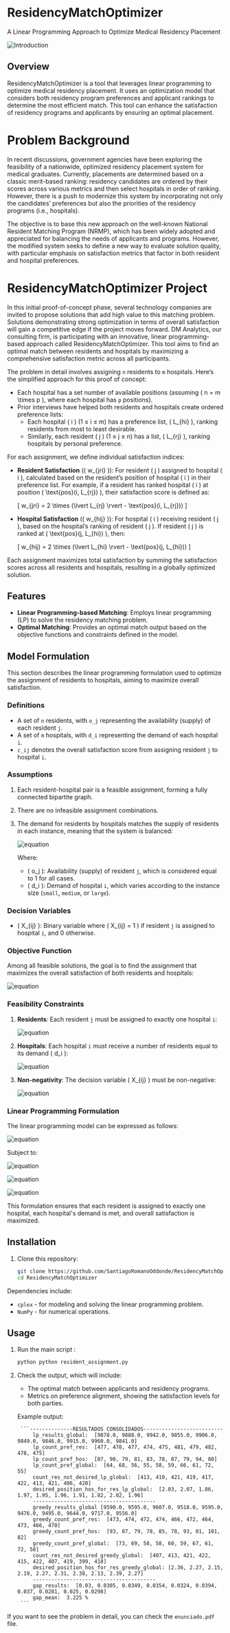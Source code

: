 # ResidencyMatchOptimizer

A Linear Programming Approach to Optimize Medical Residency Placement

![Introduction](images/intro.png)

## Overview

ResidencyMatchOptimizer is a tool that leverages linear programming to optimize medical residency placement. It uses an optimization model that considers both residency program preferences and applicant rankings to determine the most efficient match. This tool can enhance the satisfaction of residency programs and applicants by ensuring an optimal placement.

# Problem Background

In recent discussions, government agencies have been exploring the feasibility of a nationwide, optimized residency placement system for medical graduates. Currently, placements are determined based on a classic merit-based ranking: residency candidates are ordered by their scores across various metrics and then select hospitals in order of ranking. However, there is a push to modernize this system by incorporating not only the candidates’ preferences but also the priorities of the residency programs (i.e., hospitals).

The objective is to base this new approach on the well-known National Resident Matching Program (NRMP), which has been widely adopted and appreciated for balancing the needs of applicants and programs. However, the modified system seeks to define a new way to evaluate solution quality, with particular emphasis on satisfaction metrics that factor in both resident and hospital preferences.

# ResidencyMatchOptimizer Project

In this initial proof-of-concept phase, several technology companies are invited to propose solutions that add high value to this matching problem. Solutions demonstrating strong optimization in terms of overall satisfaction will gain a competitive edge if the project moves forward. DM Analytics, our consulting firm, is participating with an innovative, linear programming-based approach called ResidencyMatchOptimizer. This tool aims to find an optimal match between residents and hospitals by maximizing a comprehensive satisfaction metric across all participants.

The problem in detail involves assigning `n` residents to `m` hospitals. Here’s the simplified approach for this proof of concept:

- Each hospital has a set number of available positions (assuming \( n = m \times p \), where each hospital has `p` positions).
- Prior interviews have helped both residents and hospitals create ordered preference lists:
  - Each hospital \( i \) (1 ≤ i ≤ m) has a preference list, \( L_{hi} \), ranking residents from most to least desirable.
  - Similarly, each resident \( j \) (1 ≤ j ≤ n) has a list, \( L_{rj} \), ranking hospitals by personal preference.

For each assignment, we define individual satisfaction indices:

- **Resident Satisfaction** (\( w_{jri} \)): For resident \( j \) assigned to hospital \( i \), calculated based on the resident’s position of hospital \( i \) in their preference list. For example, if a resident has ranked hospital \( i \) at position \( \text{pos}(i, L_{rj}) \), their satisfaction score is defined as:
  
  \[
  w_{jri} = 2 \times (\lvert L_{rj} \rvert - \text{pos}(i, L_{rj}))
  \]

- **Hospital Satisfaction** (\( w_{hij} \)): For hospital \( i \) receiving resident \( j \), based on the hospital’s ranking of resident \( j \). If resident \( j \) is ranked at \( \text{pos}(j, L_{hi}) \), then:
  
  \[
  w_{hij} = 2 \times (\lvert L_{hi} \rvert - \text{pos}(j, L_{hi}))
  \]

Each assignment maximizes total satisfaction by summing the satisfaction scores across all residents and hospitals, resulting in a globally optimized solution.

## Features

- **Linear Programming-based Matching**: Employs linear programming (LP) to solve the residency matching problem.
- **Optimal Matching**: Provides an optimal match output based on the objective functions and constraints defined in the model.


## Model Formulation

This section describes the linear programming formulation used to optimize the assignment of residents to hospitals, aiming to maximize overall satisfaction.

### Definitions

- A set of `n` residents, with `o_j` representing the availability (supply) of each resident `j`.
- A set of `m` hospitals, with `d_i` representing the demand of each hospital `i`.
- `c_ij` denotes the overall satisfaction score from assigning resident `j` to hospital `i`.

### Assumptions

1. Each resident-hospital pair is a feasible assignment, forming a fully connected bipartite graph.
2. There are no infeasible assignment combinations.
3. The demand for residents by hospitals matches the supply of residents in each instance, meaning that the system is balanced:
   
   ![equation](https://latex.codecogs.com/png.image?\color{white}\sum_{j=1}^{n}%20o_j%20=%20\sum_{i=1}^{m}%20d_i)

   Where:
   - \( o_j \): Availability (supply) of resident `j`, which is considered equal to 1 for all cases.
   - \( d_i \): Demand of hospital `i`, which varies according to the instance size (`small`, `medium`, or `large`).

### Decision Variables

- \( X_{ij} \): Binary variable where \( X_{ij} = 1 \) if resident `j` is assigned to hospital `i`, and 0 otherwise.

### Objective Function

Among all feasible solutions, the goal is to find the assignment that maximizes the overall satisfaction of both residents and hospitals:

![equation](https://latex.codecogs.com/png.image?\color{white}\max%20\sum_{j=1}^{n}%20\sum_{i=1}^{m}%20c_{ij}%20\cdot%20X_{ij})

### Feasibility Constraints

1. **Residents**: Each resident `j` must be assigned to exactly one hospital `i`:

   ![equation](https://latex.codecogs.com/png.image?\color{white}\sum_{i=1}^{m}%20X_{ij}%20=%20o_j,%20\quad%20\forall%20j%20=%201,%20\dots,%20n)

2. **Hospitals**: Each hospital `i` must receive a number of residents equal to its demand \( d_i \):

   ![equation](https://latex.codecogs.com/png.image?\color{white}\sum_{j=1}^{n}%20X_{ij}%20=%20d_i,%20\quad%20\forall%20i%20=%201,%20\dots,%20m)

3. **Non-negativity**: The decision variable \( X_{ij} \) must be non-negative:

   ![equation](https://latex.codecogs.com/png.image?\color{white}X_{ij}%20\geq%200,%20\quad%20\forall%20j%20=%201,%20\dots,%20n,%20\quad%20\forall%20i%20=%201,%20\dots,%20m)

### Linear Programming Formulation

The linear programming model can be expressed as follows:

![equation](https://latex.codecogs.com/png.image?\color{white}\max%20\sum_{j=1}^{n}%20\sum_{i=1}^{m}%20c_{ij}%20\cdot%20X_{ij})

Subject to:

![equation](https://latex.codecogs.com/png.image?\color{white}\sum_{i=1}^{m}%20X_{ij}%20=%20o_j,%20\quad%20\forall%20j%20=%201,%20\dots,%20n)

![equation](https://latex.codecogs.com/png.image?\color{white}\sum_{j=1}^{n}%20X_{ij}%20=%20d_i,%20\quad%20\forall%20i%20=%201,%20\dots,%20m)

![equation](https://latex.codecogs.com/png.image?\color{white}X_{ij}%20\geq%200,%20\quad%20\forall%20j%20=%201,%20\dots,%20n,%20\quad%20\forall%20i%20=%201,%20\dots,%20m)

This formulation ensures that each resident is assigned to exactly one hospital, each hospital's demand is met, and overall satisfaction is maximized.

## Installation

1. Clone this repository:

    ```bash
    git clone https://github.com/SantiagoRomanoOddonde/ResidencyMatchOptimizer.git
    cd ResidencyMatchOptimizer
    ```

Dependencies include:
- `cplex` - for modeling and solving the linear programming problem.
- `NumPy` - for numerical operations.

## Usage

1. Run the main script :

    ```bash
    python python resident_assignment.py
    ```

2. Check the output, which will include:
    - The optimal match between applicants and residency programs.
    - Metrics on preference alignment, showing the satisfaction levels for both parties.

    Example output:

        ```--------------RESULTADOS CONSOLIDADOS--------------------------
            lp_results_global:  [9878.0, 9888.0, 9942.0, 9855.0, 9906.0, 9849.0, 9846.0, 9915.0, 9960.0, 9841.0]
            lp_count_pref_res:  [477, 478, 477, 474, 475, 481, 479, 482, 478, 475]
            lp_count_pref_hos:  [87, 90, 79, 81, 83, 78, 87, 79, 94, 80]
            lp_count_pref_global:  [64, 68, 56, 55, 58, 59, 66, 61, 72, 55]
            count_res_not_desired_lp_global:  [413, 410, 421, 419, 417, 422, 413, 421, 406, 420]
            desired_position_hos_for_res_lp_global:  [2.03, 2.07, 1.86, 1.97, 1.95, 1.96, 1.91, 1.82, 2.02, 1.96]
            ----------------------------------------
            greedy_results_global [9590.0, 9595.0, 9607.0, 9518.0, 9595.0, 9476.0, 9495.0, 9644.0, 9717.0, 9556.0]
            greedy_count_pref_res:  [473, 474, 472, 474, 466, 472, 464, 473, 466, 470]
            greedy_count_pref_hos:  [93, 87, 79, 78, 85, 78, 93, 81, 101, 82]
            greedy_count_pref_global:  [73, 69, 58, 58, 60, 59, 67, 61, 72, 58]
            count_res_not_desired_greedy_global:  [407, 413, 421, 422, 415, 422, 407, 419, 399, 418]
            desired_position_hos_for_res_greedy_global: [2.36, 2.27, 2.15, 2.19, 2.27, 2.31, 2.38, 2.13, 2.39, 2.27]
            ----------------------------------------
            gap_results:  [0.03, 0.0305, 0.0349, 0.0354, 0.0324, 0.0394, 0.037, 0.0281, 0.025, 0.0298]
            gap_mean:  3.225 %
        ```


If you want to see the problem in detail, you can check the `enunciado.pdf` file.
